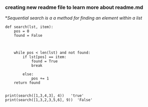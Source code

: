 ### creating new readme file to learn more about readme.md

**Sequential search is a a method for finding an element within a list*
```
def search(lst, item):
    pos = 0
    found = False



    while pos < len(lst) and not found:
        if lst[pos] == item:
            found = True
            break

        else:
            pos += 1
    return found


print(search([1,3,4,3], 4))   'true'
print(search([1,3,2,3,5,6], 9))  'False' 
```
